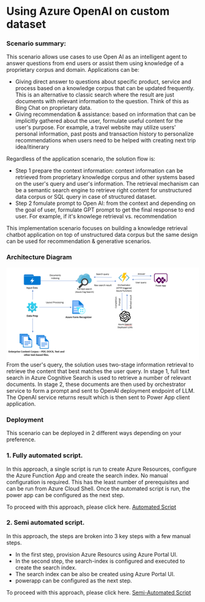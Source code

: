 # Using Azure OpenAI on custom dataset
### Scenario summary:
This scenario allows use cases to use Open AI as an intelligent agent to answer questions from end users or assist them using knowledge of a proprietary corpus and domain.
Applications can be: 
- Giving direct answer to questions about specific product, service and process based on a knowledge corpus that can be updated frequently. This is an alternative to classic search where the result are just documents with relevant information to the question. Think of this as Bing Chat on proprietary data.
- Giving recommendation & assistance: based on information that can be implicitly gathered about the user, formulate useful content for the user's purpose. For example, a travel website may utilize users' personal information, past posts and transaction history to personalize recommendations when users need to be helped with creating next trip idea/itinerary

Regardless of the application scenario, the solution flow is:
- Step 1 prepare the context information: context information can be retrieved from proprietary knowledge corpus and other systems based on the user's query and user's information. The retrieval mechanism can be a semantic search engine to retrieve right content for unstructured data corpus or SQL query in case of structured dataset.
- Step 2 fomulate prompt to Open AI: from the context and depending on the goal of user, formulate GPT prompt to get the final response to end user. For example, if it's knowlege retrieval vs. recommendation

This implementation scenario focuses on building a knowledge retrieval chatbot application on top of unstructured data corpus but the same design can be used for recommendation & generative scenarios.

### Architecture Diagram
![OpenAI on custom dataset](../../documents/media/AzureCognitiveSearchOpenAIArchitecture.png)
From the user's query, the solution uses two-stage information retrieval to retrieve the content that best matches the user query. 
In stage 1, full text search in Azure Cognitive Search is used to retrieve a number of relevant documents. In stage 2, these documents are then used by orchestrator service to form a prompt and sent to OpenAI deployment endpoint of LLM. The OpenAI service returns result which is then sent to Power App client application.
### Deployment


This scenario can be deployed in 2 different ways depending on your preference. 

### 1. Fully automated script. 

In this approach, a single script is run to create Azure Resources, configure the Azure Function App and create the search index. No manual configuration is required. This has the least number of prerequisites and can be run from Azure Cloud Shell. 
Once the automated script is run, the power app can be configured as the next step. 

To proceed with this approach, please click here. [Automated Script](Automated.md)


### 2. Semi automated script. 

In this approach, the steps are broken into 3 key steps with a few manual steps.
- In the first step, provision Azure Resourcs using Azure Portal UI.
- In the second step, the search-index is configured and executed to create the search index.
- The search index can be also be created using Azure Portal UI.
- powerapp can be configured as the next step. 

To proceed with this approach, please click here. [Semi-Automated Script](SemiAutomated.md)




